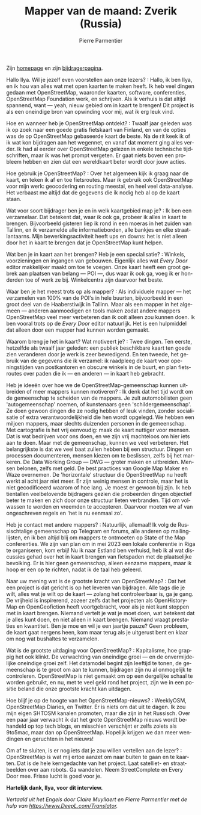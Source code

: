 ﻿---
title: "Mapper van de maand: Zverik (Russia)"
featured:
layout: post
category: motm
author: Pierre Parmentier
lang: nl
---

Zijn [homepage](https://www.openstreetmap.org/user/Zverik) en zijn [bijdragerpagina](https://hdyc.neis-one.org/?Zverik).

Hallo Ilya. Wil je jezelf even voorstellen aan onze lezers?
: Hallo, ik ben Ilya, en ik hou van alles wat met open kaarten te maken heeft. Ik heb veel dingen gedaan met OpenStreetMap, waaronder kaarten, software, conferenties, OpenStreetMap Foundation werk, en schrijven. Als ik verhuis is dat altijd spannend, want — yeah, nieuw gebied om in kaart te brengen! Dit project is als een oneindige bron van opwinding voor mij, wat ik erg leuk vind.

Hoe en wanneer heb je OpenStreetMap ontdekt?
: Twaalf jaar geleden was ik op zoek naar een goede gratis fietskaart van Finland, en van de opties was de op OpenStreetMap gebaseerde kaart de beste. Na de rit keek ik of ik wat kon bijdragen aan het wegennet, en vanaf dat moment ging alles verder. Ik had al eerder over OpenStreetMap gelezen in enkele technische tijdschriften, maar ik was het prompt vergeten. Er gaat niets boven een probleem hebben en zien dat een wereldkaart beter wordt door jouw acties.

Hoe gebruik je OpenStreetMap?
: Over het algemeen kijk ik graag naar de kaart, en teken ik af en toe fietsroutes. Maar ik gebruik ook OpenStreetMap voor mijn werk: geocodering en routing meestal, en heel veel data-analyse. Het verbaast me altijd dat de gegevens die ik nodig heb al op de kaart staan.

Wat voor soort bijdrager ben je en in welk kaartgebied map je?
: Ik ben een verzamelaar. Dat betekent dat, waar ik ook ga, probeer ik alles in kaart te brengen. Bijvoorbeeld gisteren liep ik rond in een moeras in het zuiden van Tallinn, en ik verzamelde alle informatieborden, alle bankjes en elke straatlantaarns. Mijn bewerkingsactiviteit heeft ups en downs: het is niet alleen door het in kaart te brengen dat je OpenStreetMap kunt helpen.

Wat ben je in kaart aan het brengen? Heb je een specialisatie?
: Winkels, voorzieningen en ingangen van gebouwen. Eigenlijk alles wat *Every Door* editor makkelijker maakt om toe te voegen. Onze kaart heeft een groot gebrek aan plaatsen van belang — POI —, dus waar ik ook ga, voeg ik er honderden toe of werk ze bij. Winkelcentra zijn daarvoor het beste.

Waar ben je het meest trots op als mapper?
: Als individuele mapper — het verzamelen van 100% van de POI's in hele buurten, bijvoorbeeld in een groot deel van de Haaberstiwijk in Tallinn. Maar als een mapper in het algemeen — anderen aanmoedigen en tools maken zodat andere mappers OpenStreetMap veel meer verbeteren dan ik ooit alleen zou kunnen doen. Ik ben vooral trots op de *Every Door* editor natuurlijk. Het is een hulpmiddel dat alleen door een mapper had kunnen worden gemaakt.

Waarom breng je het in kaart? Wat motiveert je?
: Twee dingen. Ten eerste, hetzelfde als twaalf jaar geleden: een publiek beschikbare kaart ten goede zien veranderen door je werk is zeer bevredigend. En ten tweede, het gebruik van de gegevens die ik verzamel: ik raadpleeg de kaart voor openingstijden van postkantoren en obscure winkels in de buurt, en plan fietsroutes over paden die ik — en anderen — in kaart heb gebracht.

Heb je ideeën over hoe we de OpenStreetMap-gemeenschap kunnen uitbreiden of meer mappers kunnen motiveren?
: Ik denk dat het tijd wordt om de gemeenschap te scheiden van de mappers. Je zult automobilisten geen 'autogemeenschap' noemen, of kunstenaars geen 'schildergemeenschap'. Ze doen gewoon dingen die ze nodig hebben of leuk vinden, zonder socialisatie of extra verantwoordelijkheid die hen wordt opgelegd. We hebben een miljoen mappers, maar slechts duizenden personen in de gemeenschap. Met cartografie is het vrij eenvoudig: maak de kaart nuttiger voor mensen. Dat is wat bedrijven voor ons doen, en we zijn vrij machteloos om hier iets aan te doen. Maar met de gemeenschap, kunnen we veel verbeteren. Het belangrijkste is dat we veel baat zullen hebben bij een structuur. Dingen en processen documenteren, mensen kiezen om te beslissen, zelfs bij het markeren. De Data Working Group — DWG — groter maken en uitbreiden. Mensen belonen, zelfs met geld. De best practices van Google Map Maker en Waze overnemen. De 'horizontale' structuur die OpenStreetMap nu heeft werkt al acht jaar niet meer. Er zijn weinig mensen in controle, maar het is niet gecodificeerd waarom of hoe lang. Je moest er gewoon bij zijn. Ik heb tientallen veelbelovende bijdragers gezien die probeerden dingen objectief beter te maken en zich door onze structuur lieten verbranden. Tijd om volwassen te worden en vreemden te accepteren. Daarvoor moeten we af van ongeschreven regels en 'het is nu eenmaal zo'.

Heb je contact met andere mappers?
: Natuurlijk, allemaal! Ik volg de Russischtalige gemeenschap op Telegram en forums, alle anderen op mailinglijsten, en ik ben altijd blij om mappers te ontmoeten op State of the Map conferenties. We zijn van plan om in mei 2023 een lokale conferentie in Riga te organiseren, kom erbij! Nu ik naar Estland ben verhuisd, heb ik al wat discussies gehad over het in kaart brengen van fietspaden met de plaatselijke bevolking. Er is hier geen gemeenschap, alleen eenzame mappers, maar ik hoop er een op te richten, nadat ik de taal heb geleerd.

Naar uw mening wat is de grootste kracht van OpenStreetMap?
: Dat het een project is dat gericht is op het leveren van bijdragen. Alle tags die je wilt, alles wat je wilt op de kaart — zolang het controleerbaar is, ga je gang. De vrijheid is inspirerend, zozeer zelfs dat het projecten als OpenHistoryMap en OpenGeofiction heeft voortgebracht, voor als je niet kunt stoppen met in kaart brengen. Niemand vertelt je wat je moet doen, wat betekent dat je alles kunt doen, en niet alleen in kaart brengen. Niemand vraagt prestaties en kwantiteit. Ben je moe en wil je een jaartje pauze? Geen probleem, de kaart gaat nergens heen, kom maar terug als je uitgerust bent en klaar om nog wat bushaltes te verzamelen.

Wat is de grootste uitdaging voor OpenStreetMap?
: Kapitalisme, hoe grappig het ook klinkt. De verwachting van oneindige groei — en de onvermijdelijke oneindige groei zelf. Het datamodel begint zijn leeftijd te tonen, de gemeenschap is te groot om aan te kunnen, bijdragen zijn nu al onmogelijk te controleren. OpenStreetMap is niet gemaakt om op een dergelijke schaal te worden gebruikt, en nu, met te veel geld rond het project, zijn we in een positie beland die onze grootste kracht kan uitdagen.

Hoe blijf je op de hoogte van het OpenStreetMap-nieuws?
: WeeklyOSM, OpenStreetMap Diaries, en Twitter. Er is niets om dat uit te dagen. Ik zou mijn eigen SHTOSM kanalen promoten, maar die zijn in het Russisch. Over een paar jaar verwacht ik dat het grote OpenStreetMap nieuws wordt behandeld op top tech blogs, en misschien verschijnt er zelfs zoiets als 9to5mac, maar dan op OpenStreetMap. Hopelijk krijgen we dan meer wendingen en geruchten in het nieuws!

Om af te sluiten, is er nog iets dat je zou willen vertellen aan de lezer?
: OpenStreetMap is wat mij ertoe aanzet om naar buiten te gaan en te kaarten. Dat is de hele kerngedachte van het project. Laat satelliet- en straatbeelden over aan robots. Ga wandelen. Neem StreetComplete en Every Door mee. Frisse lucht is goed voor je.

**Hartelijk dank, Ilya, voor dit interview.**

*Vertaald uit het Engels door Claire Muyllaert en Pierre Parmentier met de hulp van <https://www.DeepL.com/Translator>.*

